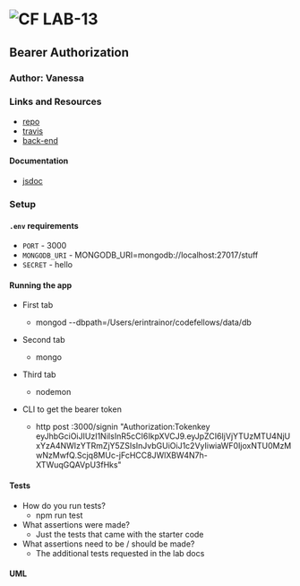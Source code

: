 ![CF](http://i.imgur.com/7v5ASc8.png) LAB-13
=================================================

## Bearer Authorization

### Author: Vanessa

### Links and Resources
* [repo]()
* [travis]()
* [back-end]()

#### Documentation
* [jsdoc]()

### Setup
#### `.env` requirements
* `PORT` - 3000
* `MONGODB_URI` - MONGODB_URI=mongodb://localhost:27017/stuff
* `SECRET` - hello

#### Running the app
* First tab
    * mongod --dbpath=/Users/erintrainor/codefellows/data/db 
* Second tab
    * mongo
* Third tab
    * nodemon

* CLI to get the bearer token
    * http post :3000/signin "Authorization:Tokenkey eyJhbGciOiJIUzI1NiIsInR5cCI6IkpXVCJ9.eyJpZCI6IjVjYTUzMTU4NjUxYzA4NWIzYTRmZjY5ZSIsInJvbGUiOiJ1c2VyIiwiaWF0IjoxNTU0MzMwNzMwfQ.Scjq8MUc-jFcHCC8JWlXBW4N7h-XTWuqGQAVpU3fHks"

#### Tests
* How do you run tests?
  * npm run test
* What assertions were made?
  * Just the tests that came with the starter code
* What assertions need to be / should be made?
  * The additional tests requested in the lab docs

#### UML

